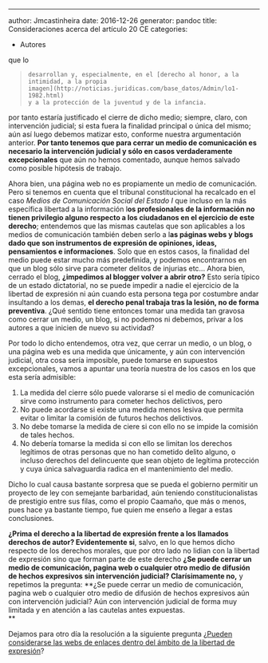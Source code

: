 ---
author: Jmcastinheira
date: 2016-12-26
generator: pandoc
title: Consideraciones acerca del artículo 20 CE
categories:
  - Autores

 que lo
>     desarrollan y, especialmente, en el [derecho al honor, a la
>     intimidad, a la propia
>     imagen](http://noticias.juridicas.com/base_datos/Admin/lo1-1982.html)
>     y a la protección de la juventud y de la infancia.

por tanto estaría justificado el cierre de dicho medio; siempre, claro,
con intervención judicial; si esta fuera la finalidad principal o única
del mismo; aún así luego debemos matizar esto, conforme nuestra
argumentación anterior. **Por tanto tenemos que para cerrar un medio de
comunicación es necesario la intervención judicial y sólo en casos
verdaderamente excepcionales** que aún no hemos comentado, aunque hemos
salvado como posible hipótesis de trabajo.

Ahora bien, una página web no es propiamente un medio de comunicación.
Pero si tenemos en cuenta que el tribunal constitucional ha recalcado en
el caso *Medios de Comunicación Social del Estado I* que incluso en la
más específica libertad a la información l**os profesionales de la
información no tienen privilegio alguno respecto a los ciudadanos en el
ejercicio de este derecho**; entendemos que las mismas cautelas que son
aplicables a los medios de comunicación también deben serlo a l**as
páginas webs y blogs dado que son instrumentos de expresión de
opiniones, ideas, pensamientos e informaciones**. Solo que en estos
casos, la finalidad del medio puede estar mucho más predefinida, y
podemos encontrarnos en que un blog sólo sirve para cometer delitos de
injurias etc... Ahora bien, cerrado el blog, **¿impedimos al blogger
volver a abrir otro?** Esto sería típico de un estado dictatorial, no se
puede impedir a nadie el ejercicio de la libertad de expresión ni aún
cuando esta persona tega por costumbre andar insultando a los demas,
**el derecho penal trabaja tras la lesión, no de forma preventiva**.
¿Qué sentido tiene entonces tomar una medida tan gravosa como cerrar un
medio, un blog, si no podemos ni debemos, privar a los autores a que
inicien de nuevo su actividad?

Por todo lo dicho entendemos, otra vez, que cerrar un medio, o un blog,
o una página web es una medida que únicamente, y aún con intervención
judicial, otra cosa sería imposible, puede tomarse en supuestos
excepcionales, vamos a apuntar una teoría nuestra de los casos en los
que esta sería admisible:

1.  La medida del cierre sólo puede valorarse si el medio de
    comunicación sirve como instrumento para cometer hechos delictivos,
    pero
2.  No puede acordarse si existe una medida menos lesiva que permita
    evitar o limitar la comisión de futuros hechos delictivos.
3.  No debe tomarse la medida de ciere si con ello no se impide la
    comisión de tales hechos.
4.  No debería tomarse la medida si con ello se limitan los derechos
    legítimos de otras personas que no han cometido delito alguno, o
    incluso derechos del delincuente que sean objeto de legítima
    protección y cuya única salvaguardia radica en el mantenimiento del
    medio.

Dicho lo cual causa bastante sorpresa que se pueda el gobierno permitir
un proyecto de ley con semejante barbaridad, aún teniendo
constitucionalistas de prestigio entre sus filas, como el propio
Caamaño, que más o menos, pues hace ya bastante tiempo, fue quien me
enseño a llegar a estas conclusiones.

**¿Prima el derecho a la libertad de expresión frente a los llamados
derechos de autor? Evidentemente si**, salvo, en lo que hemos dicho
respecto de los derechos morales, que por otro lado no lidian con la
libertad de expresión sino que forman parte de este derecho **¿Se puede
cerrar un medio de comunicación, pagina web o cualquier otro medio de
difusión de hechos expresivos sin intervención judicial? Clarísimamente
no,** y repetimos la pregunta: **¿Se puede cerrar un medio de
comunicación, pagina web o cualquier otro medio de difusión de hechos
expresivos aún con intervención judicial? Aún con intervención judicial
de forma muy limitada y en atención a las cautelas antes expuestas.\
**

Dejamos para otro día la resolución a la siguiente pregunta ¿[Pueden
considerarse las webs de enlaces dentro del ámbito de la libertad de
expresión](http://entelequia.bligoo.com/content/view/682955/Consideraciones-acerca-del-articulo-20-II.html#content-top)?
